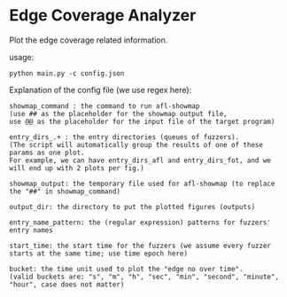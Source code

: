 # Edge Coverage Analyzer

Plot the edge coverage related information.

usage:

`python main.py -c config.json`

Explanation of the config file (we use regex here):

```
showmap_command : the command to run afl-showmap
(use ## as the placeholder for the showmap output file, 
use @@ as the placeholder for the input file of the target program)

entry_dirs_.+ : the entry directories (queues of fuzzers).
(The script will automatically group the results of one of these params as one plot.
For example, we can have entry_dirs_afl and entry_dirs_fot, and we will end up with 2 plots per fig.)

showmap_output: the temporary file used for afl-showmap (to replace the "##" in showmap_command)

output_dir: the directory to put the plotted figures (outputs)

entry_name_pattern: the (regular expression) patterns for fuzzers' entry names 

start_time: the start time for the fuzzers (we assume every fuzzer starts at the same time; use time epoch here)

bucket: the time unit used to plot the "edge no over time".
(valid buckets are: "s", "m", "h", "sec", "min", "second", "minute", "hour", case does not matter)
```